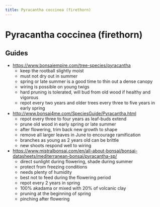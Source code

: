 ```yaml
---
title: Pyracantha coccinea (firethorn)
---
```


# Pyracantha coccinea (firethorn)

## Guides

- https://www.bonsaiempire.com/tree-species/pyracantha
  - keep the rootball slightly moist
  - must not dry out in summer
  - spring or late summer is a good time to thin out a dense canopy
  - wiring is possible on young twigs
  - hard pruning is tolerated, will bud from old wood if healthy and vigorous
  - repot every two years and older trees every three to five years in early spring
- http://www.bonsai4me.com/SpeciesGuide/Pyracantha.html
  - repot every three to four years as leaf-buds extend
  - prune old wood in early spring or late summer
  - after flowering, trim back new growth to shape
  - remove all larger leaves in June to encourage ramification
  - branches as young as 2 years old can be brittle
  - new shoots respond well to wiring
- https://www.mistralbonsai.com/en/all-about-bonsai/bonsai-datasheets/mediterranean-bonsai/pyracantha-sp/
  - direct sunlight during flowering, shade during summer
  - protect from freezing conditions
  - needs plenty of humidity
  - best not to feed during the flowering period
  - repot every 2 years in spring
  - 100% akadama or mixed with 20% of volcanic clay
  - pruning at the beginning of spring
  - pinching after flowering
